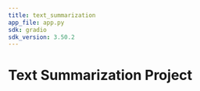 ```yaml
---
title: text_summarization
app_file: app.py
sdk: gradio
sdk_version: 3.50.2
---
```

# Text Summarization Project